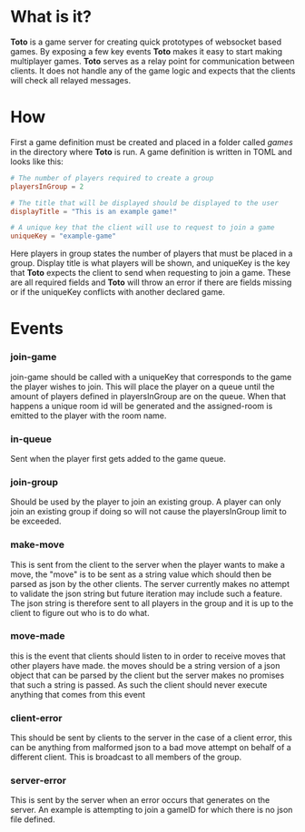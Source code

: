 # What is it?
__Toto__ is a game server for creating quick prototypes of websocket based games.
By exposing a few key events __Toto__ makes it easy to start making multiplayer games.
__Toto__ serves as a relay point for communication between clients. It does not
handle any of the game logic and expects that the clients will check all relayed
messages.

# How
First a game definition must be created and placed in a folder called _games_ in
the directory where __Toto__ is run. A game definition is written in TOML and looks like this:
```toml
# The number of players required to create a group
playersInGroup = 2

# The title that will be displayed should be displayed to the user
displayTitle = "This is an example game!"

# A unique key that the client will use to request to join a game
uniqueKey = "example-game"
```

Here players in group states the number of players that must be placed in a group.
Display title is what players will be shown, and uniqueKey is the key that
__Toto__ expects the client to send when requesting to join a game. These are all
required fields and __Toto__ will throw an error if there are fields missing or if
the uniqueKey conflicts with another declared game.

# Events
### join-game
join-game should be called with a uniqueKey that corresponds to the game the
player wishes to join. This will place the player on a queue until the amount of
players defined in playersInGroup are on the queue. When that happens a unique
room id will be generated and the assigned-room is emitted to the player with
the room name.

### in-queue
Sent when the player first gets added to the game queue.

### join-group
Should be used by the player to join an existing group. A player can only join
an existing group if doing so will not cause the playersInGroup limit to be
exceeded.

### make-move
This is sent from the client to the server when the player wants to make a move,
the "move" is to be sent as a string value which should then be parsed as json
by the other clients. The server currently makes no attempt to validate the json
string but future iteration may include such a feature. The json string is
therefore sent to all players in the group and it is up to the client to figure
out who is to do what.

### move-made
this is the event that clients should listen to in order to receive moves that
other players have made. the moves should be a string version of a json object
that can be parsed by the client but the server makes no promises that such a
string is passed. As such the client should never execute anything that comes
from this event

### client-error
This should be sent by clients to the server in the case of a client error,
this can be anything from malformed json to a bad move attempt on behalf of a
different client. This is broadcast to all members of the group.

### server-error
This is sent by the server when an error occurs that generates on the server.
An example is attempting to join a gameID for which there is no json file
defined.
